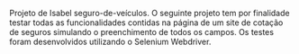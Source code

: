 Projeto de Isabel seguro-de-veículos.
 O seguinte projeto tem por finalidade testar todas as funcionalidades contidas na página de um site de cotação de seguros simulando o preenchimento de todos os campos. 
 Os testes foram desenvolvidos utilizando o Selenium Webdriver.
